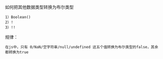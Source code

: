 如何把其他数据类型转换为布尔类型

```
1）Boolean()
2）!
3）!!
```

规律：

```
在js中，只有 0/NaN/空字符串/null/undefined 这五个值转换为布尔类型的false，其余都转换为true
```

